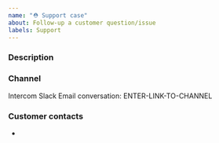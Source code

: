 ```yaml
---
name: "⛑ Support case"
about: Follow-up a customer question/issue
labels: Support
---
```


### Description


### Channel
Intercom Slack Email conversation: ENTER-LINK-TO-CHANNEL


### Customer contacts
- 